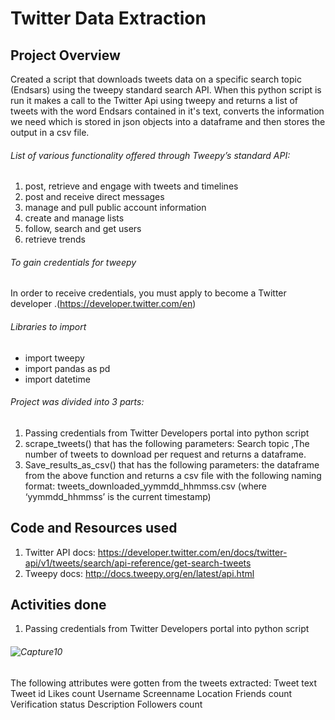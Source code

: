 # Twitter Data Extraction
## Project Overview
Created a script that downloads tweets data on a specific search topic (Endsars) using the tweepy standard search API. 
When this python script is run it makes a call to the Twitter Api using tweepy and returns a list of tweets with the word Endsars contained in it's text, converts the information we need which is stored in json objects into a dataframe and then stores the output in a csv file.

###### List of various functionality offered through Tweepy’s standard API:
1. post, retrieve and engage with tweets and timelines
2. post and receive direct messages 
3. manage and pull public account information
4. create and manage lists
5. follow, search and get users
6. retrieve trends

###### To gain credentials for tweepy
In order to receive credentials, you must apply to become a Twitter developer .(https://developer.twitter.com/en)
 
###### Libraries to import
- import tweepy
- import pandas as pd
- import datetime

###### Project was divided into 3 parts:
1. Passing credentials from Twitter Developers portal into python script
2. scrape_tweets() that has the following parameters: Search topic ,The number of tweets to download per request and returns a dataframe.
3. Save_results_as_csv() that has the following parameters: the dataframe from the above function and returns a csv file with the following naming format: tweets_downloaded_yymmdd_hhmmss.csv (where ‘yymmdd_hhmmss’ is the current 	timestamp) 

## Code and Resources used 
1. Twitter API docs: https://developer.twitter.com/en/docs/twitter-api/v1/tweets/search/api-reference/get-search-tweets 
2. Tweepy docs: http://docs.tweepy.org/en/latest/api.html 

## Activities done
1. Passing credentials from Twitter Developers portal into python script
###### ![Capture10](https://user-images.githubusercontent.com/65185008/120348665-3b500800-c2b2-11eb-90f1-7af256e500b0.PNG)


The following attributes were gotten from the tweets extracted: 
Tweet text 
Tweet id 
Likes count 
Username 
Screenname 
Location 
Friends count 
Verification status 
Description 
Followers count



